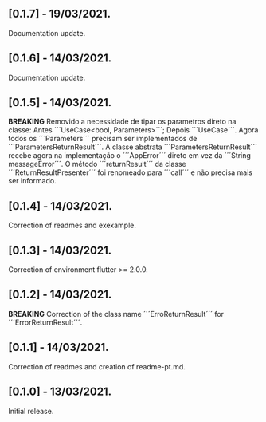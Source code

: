 ## [0.1.7] - 19/03/2021.

Documentation update.

## [0.1.6] - 14/03/2021.

Documentation update.

## [0.1.5] - 14/03/2021.

**BREAKING** Removido a necessidade de tipar os parametros direto na classe: Antes ´´´UseCase<bool, Parameters>´´´; Depois ´´´UseCase<bool>´´´. Agora todos os ´´´Parameters´´´ precisam ser implementados de ´´´ParametersReturnResult´´´. A classe abstrata ´´´ParametersReturnResult´´´ recebe agora na implementação o ´´´AppError´´´ direto em vez da ´´´String messageError´´´. O método ´´´returnResult´´´ da classe ´´´ReturnResultPresenter´´´ foi renomeado para ´´´call´´´ e não precisa mais ser informado. 

## [0.1.4] - 14/03/2021.

Correction of readmes and exexample.

## [0.1.3] - 14/03/2021.

Correction of environment flutter >= 2.0.0.

## [0.1.2] - 14/03/2021.

**BREAKING** Correction of the class name ´´´ErroReturnResult´´´ for ´´´ErrorReturnResult´´´.

## [0.1.1] - 14/03/2021.

Correction of readmes and creation of readme-pt.md.

## [0.1.0] - 13/03/2021.

Initial release.